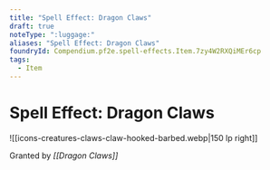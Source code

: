 ```yaml
---
title: "Spell Effect: Dragon Claws"
draft: true
noteType: ":luggage:"
aliases: "Spell Effect: Dragon Claws"
foundryId: Compendium.pf2e.spell-effects.Item.7zy4W2RXQiMEr6cp
tags:
  - Item
---
```


# Spell Effect: Dragon Claws
![[icons-creatures-claws-claw-hooked-barbed.webp|150 lp right]]

Granted by _[[Dragon Claws]]_
